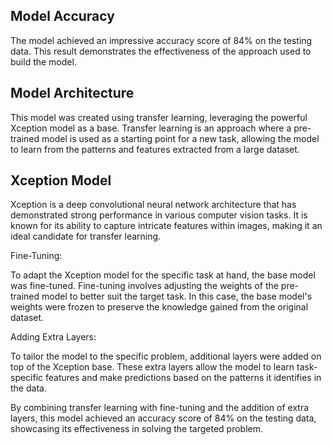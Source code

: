 ## Model Accuracy

The model achieved an impressive accuracy score of 84% on the testing data. 
This result demonstrates the effectiveness of the approach used to build the model.

## Model Architecture

This model was created using transfer learning, leveraging the powerful Xception model 
as a base. Transfer learning is an approach where a pre-trained model is used as a starting 
point for a new task, allowing the model to learn from the patterns and features extracted from a large dataset.

## Xception Model

Xception is a deep convolutional neural network architecture that has demonstrated strong 
performance in various computer vision tasks. It is known for its ability to capture intricate 
features within images, making it an ideal candidate for transfer learning.

Fine-Tuning:

To adapt the Xception model for the specific task at hand, the base model was fine-tuned. 
Fine-tuning involves adjusting the weights of the pre-trained model to better suit the target task. 
In this case, the base model's weights were frozen to preserve the knowledge gained from the original dataset.

Adding Extra Layers:

To tailor the model to the specific problem, additional layers were added on top of the Xception base. 
These extra layers allow the model to learn task-specific features and make predictions based on the 
patterns it identifies in the data.

By combining transfer learning with fine-tuning and the addition of extra layers, this model 
achieved an accuracy score of 84% on the testing data, showcasing its effectiveness in solving the targeted problem.
